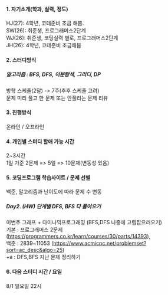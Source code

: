 #### 1. 자기소개(학과, 실력, 정도)   

HJ(27): 4학년, 코테준비 조금 해봄.   
SW(26): 취준생, 프로그래머스2단계   
WJ(26): 취준생, 코딩실력 별로, 프로그래머스2단계   
JH(26): 4학년, 코테준비 조금해봄   

#### 2. 스터디방식 
##### 알고리즘 : BFS, DFS, 이분탐색, 그리디, DP
방학 스케줄(2달) -> 7주(추후 스케줄 고려)  
문제 미리 풀고 한 문제 또는 안풀리는 문제 리뷰       
#### 3. 진행방식   
온라인 / 오프라인
#### 4. 개인별 스터디 할애 가능 시간   
2~3시간   
1일 기준 2문제 => 5일 => 10문제(변동성 있음)
#### 5. 코딩프로그램 학습사이트 / 문제 선별   
백준, 알고리즘과 난이도에 따라 문제 수 변동   
##### Day2. (HW) 단계별 DFS, BFS 다 풀어오기
이번주 그래프 + 다이나믹프로그래밍 (BFS,DFS 나중에 고렙잡으러오기)   
기본 : 프로그래머스 2문제(https://programmers.co.kr/learn/courses/30/parts/14393),      
백준 : 2839~11053 (https://www.acmicpc.net/problemset?sort=ac_desc&algo=25)      
    +a : DFS,BFS 지난 문제 정리하기   
#### 6. 다음 스터디 시간 / 요일
8/1 일요일 22시   
 
